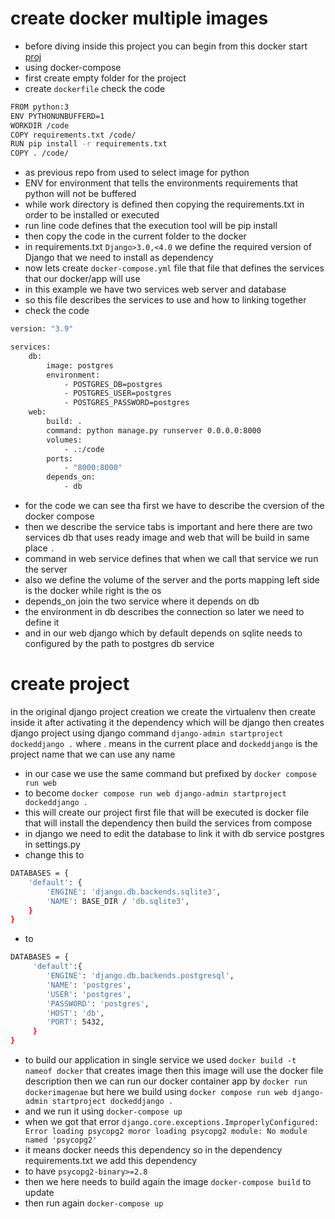 # create docker multiple images
- before diving inside this project you can begin from this docker start [proj](https://github.com/mostafaadawy/try_docker)
- using docker-compose
- first create empty folder for the project 
- create `dockerfile` check the code
```sh
FROM python:3
ENV PYTHONUNBUFFERD=1
WORKDIR /code
COPY requirements.txt /code/
RUN pip install -r requirements.txt
COPY . /code/
```
- as previous repo from used to select image for python 
- ENV for environment that tells the environments requirements that python will not be buffered 
- while work directory is defined then copying the requirements.txt in order to be installed or executed
- run line code defines that the execution tool will be pip install
- then copy the code in the current folder to the docker
- in requirements.txt `Django>3.0,<4.0` we define the required version of Django that we need to install as dependency 
- now lets create `docker-compose.yml` file that file that defines the services that our docker/app will use
- in this example we have two services web server and database
- so this file describes the services to use and how to linking together
- check the code
```sh
version: "3.9"

services:
    db:
        image: postgres
        environment:
            - POSTGRES_DB=postgres
            - POSTGRES_USER=postgres
            - POSTGRES_PASSWORD=postgres
    web:
        build: .
        command: python manage.py runserver 0.0.0.0:8000
        volumes:
            - .:/code
        ports:
            - "8000:8000"
        depends_on:
            - db
```
- for the code we can see tha first we have to describe the cversion of the docker compose
- then we describe the service tabs is important and here there are two services db that uses ready image and web that will be build in same place `.` 
- command in web service defines that when we call that service we run the server 
- also we define the volume of the server and the ports mapping left side is the docker while right is the os
- depends_on join the two service where it depends on db
- the environment in db describes the connection so later we need to define it
- and in our web django which by default depends on sqlite needs to configured by the path to postgres db service
# create project
in the original django project creation we create the virtualenv then create inside it after activating it the dependency which will be django then creates django project using django command `django-admin startproject dockeddjango .`
where . means in the current place and `dockeddjango` is the project name that we can use any name
- in our case we use the same command but prefixed by `docker compose run web` 
- to become `docker compose run web django-admin startproject dockeddjango .`
- this will create our project first file that will be executed is docker file that will install the dependency then build the services from compose
- in django we need to edit the database to link it with db service postgres in settings.py
- change this to 
```sh
DATABASES = {
    'default': {
        'ENGINE': 'django.db.backends.sqlite3',
        'NAME': BASE_DIR / 'db.sqlite3',
    }
}
```
- to 
```sh
DATABASES = {
     'default':{
        'ENGINE': 'django.db.backends.postgresql',
        'NAME': 'postgres',
        'USER': 'postgres',
        'PASSWORD': 'postgres',
        'HOST': 'db',
        'PORT': 5432,
     }
}
```
- to build our application in single service we used `docker build -t nameof docker` that creates image then this image will use the docker file description then we can run our docker container app by `docker run dockerimagenae` but here we build using `docker compose run web django-admin startproject dockeddjango .`
- and we run it using `docker-compose up`
- when we got that error `django.core.exceptions.ImproperlyConfigured: Error loading psycopg2 moror loading psycopg2 module: No module named 'psycopg2'`
- it means docker needs this dependency so in the dependency requirements.txt we add this dependency
- to have `psycopg2-binary>=2.8` 
- then we here needs to build again the image `docker-compose build` to update
- then run again `docker-compose up`

